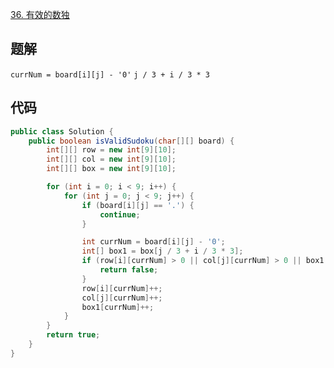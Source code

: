 [36. 有效的数独](https://leetcode-cn.com/problems/valid-sudoku/)

## 题解
`currNum = board[i][j] - '0'`
`j / 3 + i / 3 * 3`

## 代码
```java
public class Solution {
    public boolean isValidSudoku(char[][] board) {
        int[][] row = new int[9][10];
        int[][] col = new int[9][10];
        int[][] box = new int[9][10];

        for (int i = 0; i < 9; i++) {
            for (int j = 0; j < 9; j++) {
                if (board[i][j] == '.') {
                    continue;
                }

                int currNum = board[i][j] - '0';
                int[] box1 = box[j / 3 + i / 3 * 3];
                if (row[i][currNum] > 0 || col[j][currNum] > 0 || box1[currNum] > 0) {
                    return false;
                }
                row[i][currNum]++;
                col[j][currNum]++;
                box1[currNum]++;
            }
        }
        return true;
    }
}
```